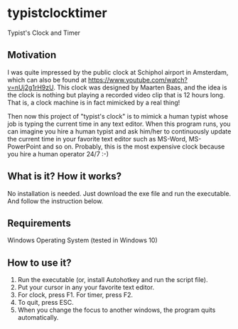 # typistclocktimer
Typist's Clock and Timer

## Motivation
I was quite impressed by the public clock at Schiphol airport in Amsterdam, which can also be found at
https://www.youtube.com/watch?v=nUj2g1rH9zU.
This clock was designed by Maarten Baas, and the idea is the clock is nothing but playing a recorded video clip that is 12 hours long.
That is, a clock machine is in fact mimicked by a real thing!

Then now this project of "typist's clock" is to mimick a human typist whose job is typing the current time in any text editor. 
When this program runs, you can imagine you hire a human typist and ask him/her to continuously update the current time in your favorite text editor such as MS-Word, MS-PowerPoint and so on. Probably, this is the most expensive clock because you hire a human operator 24/7 :-)

## What is it? How it works?
No installation is needed. Just download the exe file and run the executable. 
And follow the instruction below.

## Requirements
Windows Operating System (tested in Windows 10)

## How to use it?

1. Run the executable (or, install Autohotkey and run the script file).
2. Put your cursor in any your favorite text editor.
3. For clock, press F1. For timer, press F2.
4. To quit, press ESC.
5. When you change the focus to another windows, the program quits automatically.
